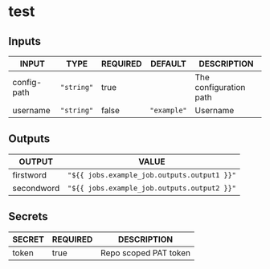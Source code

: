 # test

## Inputs

<!-- AUTO-DOC-INPUT:START - Do not remove or modify this section -->

|    INPUT    |    TYPE    | REQUIRED |   DEFAULT   |      DESCRIPTION       |
|-------------|------------|----------|-------------|------------------------|
| config-path | `"string"` |   true   |             | The configuration path |
|  username   | `"string"` |  false   | `"example"` |        Username        |

<!-- AUTO-DOC-INPUT:END -->

## Outputs

<!-- AUTO-DOC-OUTPUT:START - Do not remove or modify this section -->

|   OUTPUT   |                    VALUE                    |
|------------|---------------------------------------------|
| firstword  | `"${{ jobs.example_job.outputs.output1 }}"` |
| secondword | `"${{ jobs.example_job.outputs.output2 }}"` |

<!-- AUTO-DOC-OUTPUT:END -->

## Secrets

<!-- AUTO-DOC-SECRETS:START - Do not remove or modify this section -->

| SECRET | REQUIRED |      DESCRIPTION      |
|--------|----------|-----------------------|
| token  |   true   | Repo scoped PAT token |

<!-- AUTO-DOC-SECRETS:END -->
